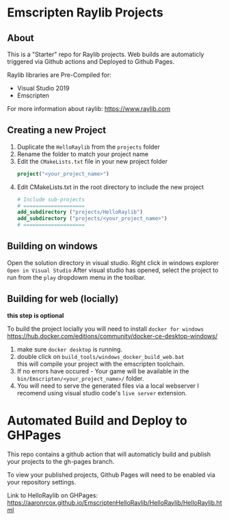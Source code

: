 # Emscripten Raylib Projects

## About

This is a "Starter" repo for Raylib projects. Web builds are automaticly triggered via Github actions and Deployed to Github Pages.

Raylib libraries are Pre-Compiled for:
 - Visual Studio 2019
 - Emscripten

For more information about raylib:
https://www.raylib.com

## Creating a new Project
1. Duplicate the `HelloRaylib` from the `projects` folder
2. Rename the folder to match your project name
3. Edit the `CMakeLists.txt` file in your new project folder
    ```CMake
    project("<your_project_name>")
    ```
4. Edit CMakeLists.txt in the root directory to include the new project
    ```CMake
    # Include sub-projects
    # ====================
    add_subdirectory ("projects/HelloRaylib")
    add_subdirectory ("projects/<your_project_name>")
    # ====================
    ```

## Building on windows
Open the solution directory in visual studio.
Right click in windows explorer `Open in Visual Studio`
After visual studio has opened, select the project to run from the `play` dropdowm menu in the toolbar.

## Building for web (locially) 
**this step is optional**

To build the project locially you will need to install `docker for windows` https://hub.docker.com/editions/community/docker-ce-desktop-windows/

1. make sure `docker desktop` is running.
2. double click on `build_tools/windows_docker_build_web.bat` <br/>
this will compile your project with the emscripten toolchain.
3. If no errors have occured - Your game will be available in the `bin/Emscripten/<your_project_name>/` folder.
4. You will need to serve the generated files via a local webserver
I recomend using visual studio code's `live server` extension.

# Automated Build and Deploy to GHPages
This repo contains a github action that will automaticly build and publish your projects to the gh-pages branch.

To view your published projects, Github Pages will need to be enabled via your repository settings.

 Link to HelloRaylib on GHPages:
 https://aaronrcox.github.io/EmscriptenHelloRaylib/HelloRaylib/HelloRaylib.html

 
